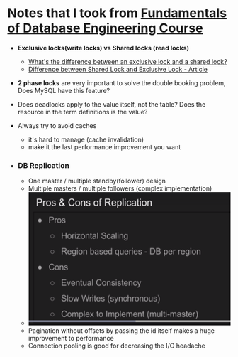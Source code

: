 # Notes that I took from [Fundamentals of Database Engineering Course](https://www.udemy.com/course/database-engines-crash-course/)

- **Exclusive locks(write locks) vs Shared locks (read locks)**
	- [What's the difference between an exclusive lock and a shared lock?](https://stackoverflow.com/questions/11837428/whats-the-difference-between-an-exclusive-lock-and-a-shared-lock)
	- [Difference between Shared Lock and Exclusive Lock - Article](https://www.geeksforgeeks.org/difference-between-shared-lock-and-exclusive-lock/)
- **2 phase locks** are very important to solve the double booking problem, Does MySQL have this feature? 
- Does deadlocks apply to the value itself, not the table? Does the resource in the term definitions is the value?
- Always try to avoid caches
	- it's hard to manage (cache invalidation)
	- make it the last performance improvement you want

- ### DB Replication
	- One master / multiple standby(follower) design
	- Multiple masters / multiple followers (complex implementation)
	- <img src="https://github.com/ahmadateya/learning-notes/blob/main/assets/images/DBEngineering-image11.png" width="550" height="300">
	- Pagination without offsets by passing the id itself makes a huge improvement to performance
	- Connection pooling is good for decreasing the I/O headache

 
